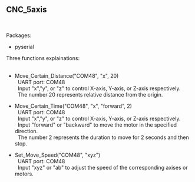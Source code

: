 ## CNC_5axis
<br>

Packages:<br>
* pyserial

Three functions explainations: <br>
<br>

* Move_Certain_Distance("COM48", "x", 20) <br>
&nbsp; UART port: COM48 <br>
&nbsp; Input "x","y", or "z" to control X-axis, Y-axis, or Z-axis respectively. <br>
&nbsp; The number 20 represents relative distance from the origin. <br>

* Move_Certain_Time("COM48", "x", "forward", 2) <br>
&nbsp; UART port: COM48 <br>
&nbsp; Input "x","y", or "z" to control X-axis, Y-axis, or Z-axis respectively. <br>
&nbsp; Input "forward" or "backward" to move the motor in the specified direction. <br>
&nbsp; The number 2 represents the duration to move for 2 seconds and then stop. <br>


* Set_Move_Speed("COM48", "xyz") <br>
&nbsp; UART port: COM48 <br>
&nbsp; Input "xyz" or "ab"  to adjust the speed of the corresponding axises or motors. <br>
